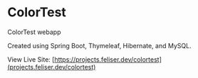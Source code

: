 # ColorTest
ColorTest webapp

Created using Spring Boot, Thymeleaf, Hibernate, and MySQL.

View Live Site: 
[https://projects.feliser.dev/colortest](projects.feliser.dev/colortest)

